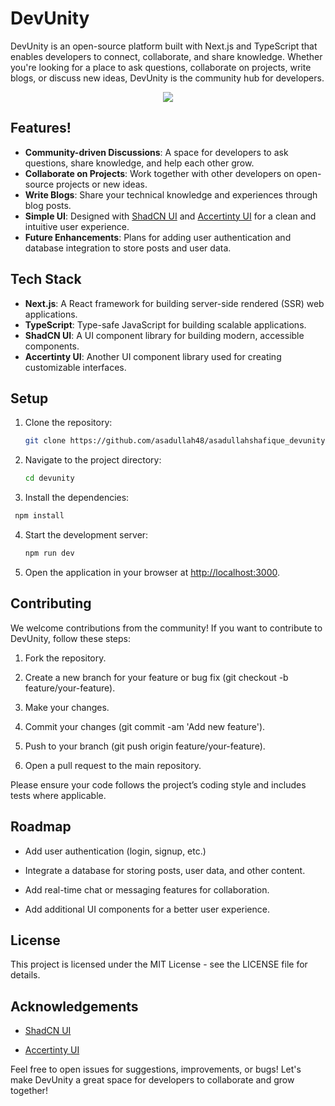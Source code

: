 # DevUnity

DevUnity is an open-source platform built with Next.js and TypeScript that enables developers to connect, collaborate, and share knowledge. Whether you're looking for a place to ask questions, collaborate on projects, write blogs, or discuss new ideas, DevUnity is the community hub for developers.

<p align="center">
  <kbd>
    <img src="https://github.com/user-attachments/assets/6ed17203-5b81-43db-baf7-eb003c2035b0"></img>
  </kbd>
</p>

## Features!


- **Community-driven Discussions**: A space for developers to ask questions, share knowledge, and help each other grow.
- **Collaborate on Projects**: Work together with other developers on open-source projects or new ideas.
- **Write Blogs**: Share your technical knowledge and experiences through blog posts.
- **Simple UI**: Designed with [ShadCN UI](https://github.com/shadcn) and [Accertinty UI](https://github.com/accertinty) for a clean and intuitive user experience.
- **Future Enhancements**: Plans for adding user authentication and database integration to store posts and user data.

## Tech Stack

- **Next.js**: A React framework for building server-side rendered (SSR) web applications.
- **TypeScript**: Type-safe JavaScript for building scalable applications.
- **ShadCN UI**: A UI component library for building modern, accessible components.
- **Accertinty UI**: Another UI component library used for creating customizable interfaces.

## Setup

1. Clone the repository:

   ```bash
   git clone https://github.com/asadullah48/asadullahshafique_devunity.git

2. Navigate to the project directory:

   ```bash
   cd devunity

3. Install the dependencies:

  ```bash
   npm install
```


4. Start the development server:

   ```bash
   npm run dev

5. Open the application in your browser at [http://localhost:3000](http://localhost:3000).


Contributing
------------

We welcome contributions from the community! If you want to contribute to DevUnity, follow these steps:

1.  Fork the repository.
    
2.  Create a new branch for your feature or bug fix (git checkout -b feature/your-feature).
    
3.  Make your changes.
    
4.  Commit your changes (git commit -am 'Add new feature').
    
5.  Push to your branch (git push origin feature/your-feature).
    
6.  Open a pull request to the main repository.
    

Please ensure your code follows the project’s coding style and includes tests where applicable.

Roadmap
-------

*   Add user authentication (login, signup, etc.)
    
*   Integrate a database for storing posts, user data, and other content.
    
*   Add real-time chat or messaging features for collaboration.
    
*   Add additional UI components for a better user experience.
    

License
-------

This project is licensed under the MIT License - see the LICENSE file for details.

Acknowledgements
----------------

*   [ShadCN UI](https://github.com/shadcn)
    
*   [Accertinty UI](https://github.com/accertinty)
    

Feel free to open issues for suggestions, improvements, or bugs! Let's make DevUnity a great space for developers to collaborate and grow together!